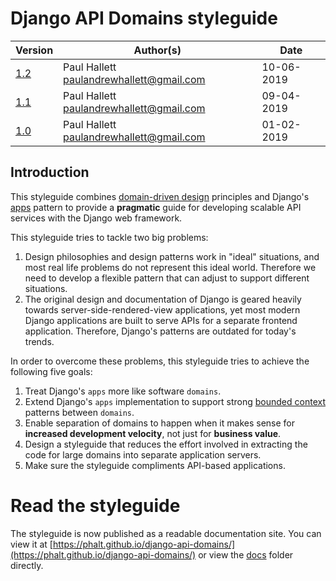 # Django API Domains styleguide

| Version                                                             | Author(s)                                 | Date       |
| ------------------------------------------------------------------- |-------------------------------------------|------------|
| [1.2](https://github.com/phalt/django-api-domains/releases/tag/1.2) | Paul Hallett  paulandrewhallett@gmail.com | 10-06-2019 |
| [1.1](https://github.com/phalt/django-api-domains/releases/tag/1.1) | Paul Hallett  paulandrewhallett@gmail.com | 09-04-2019 |
| [1.0](https://github.com/phalt/django-api-domains/releases/tag/1.0) | Paul Hallett  paulandrewhallett@gmail.com | 01-02-2019 |

## Introduction

This styleguide combines [domain-driven design](https://en.wikipedia.org/wiki/Domain-driven_design) principles and Django's [apps](https://docs.djangoproject.com/en/dev/ref/applications/#module-django.apps) pattern to provide a **pragmatic** guide for developing scalable API services with the Django web framework.

This styleguide tries to tackle two big problems:

1) Design philosophies and design patterns work in "ideal" situations, and most real life problems do not represent this ideal world. Therefore we need to develop a flexible pattern that can adjust to support different situations.
2) The original design and documentation of Django is geared heavily towards server-side-rendered-view applications, yet most modern Django applications are built to serve APIs for a separate frontend application. Therefore, Django's patterns are outdated for today's trends.

In order to overcome these problems, this styleguide tries to achieve the following five goals:

1) Treat Django's `apps` more like software `domains`.
2) Extend Django's `apps` implementation to support strong [bounded context](https://www.martinfowler.com/bliki/BoundedContext.html) patterns between `domains`.
3) Enable separation of domains to happen when it makes sense for **increased development velocity**, not just for **business value**.
4) Design a styleguide that reduces the effort involved in extracting the code for large domains into separate application servers.
5) Make sure the styleguide compliments API-based applications.

# Read the styleguide

The styleguide is now published as a readable documentation site. You can view it at [https://phalt.github.io/django-api-domains/](https://phalt.github.io/django-api-domains/) or view the [docs](docs/) folder directly.